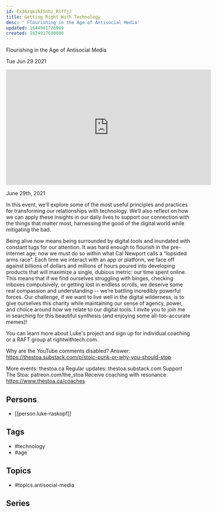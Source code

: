 ```yaml
---
id: Ex36zqkibI5nhz_RsfTjJ
title: Getting Right With Technology
desc: ' Flourishing in the Age of Antisocial Media'
updated: 1644961726949
created: 1624917600000
---
```



 Flourishing in the Age of Antisocial Media

Tue Jun 29 2021

<iframe width="560" height="315" src="https://www.youtube.com/embed/-aeuJZFgCO8" title="Getting Right With Technology: Flourishing in the Age of Antisocial Media w/ Luke Raskopf" frameborder="0" allow="accelerometer; autoplay; clipboard-write; encrypted-media; gyroscope; picture-in-picture" allowfullscreen ></iframe>

June 29th, 2021

In this event, we’ll explore some of the most useful principles and practices for transforming our relationships with technology. We’ll also reflect on how we can apply these insights in our daily lives to support our connection with the things that matter most, harnessing the good of the digital world while mitigating the bad.

Being alive now means being surrounded by digital tools and inundated with constant tugs for our attention. It was hard enough to flourish in the pre-internet age; now we must do so within what Cal Newport calls a “lopsided arms race”. Each time we interact with an app or platform, we face off against billions of dollars and millions of hours poured into developing products that will maximize a single, dubious metric: our time spent online. This means that if we find ourselves struggling with binges, checking inboxes compulsively, or getting lost in endless scrolls, we deserve some real compassion and understanding -- we’re battling incredibly powerful forces. Our challenge, if we want to live well in the digital wilderness, is to give ourselves this charity while maintaining our sense of agency, power, and choice around how we relate to our digital tools. I invite you to join me in searching for this beautiful synthesis (and enjoying some all-too-accurate memes)!

You can learn more about Luke's project and sign up for individual coaching or a RAFT group at rightwithtech.com.

Why are the YouTube comments disabled? Answer: https://thestoa.substack.com/p/stoic-punk-or-why-you-should-stop

More events: thestoa.ca
Regular updates: thestoa.substack.com
Support The Stoa: patreon.com/the_stoa
Receive coaching with resonance: https://www.thestoa.ca/coaches

## Persons

- [[person.luke-raskopf]]

## Tags

- #technology
- #age

## Topics

- #topics.antisocial-media

## Series




